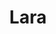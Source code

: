 ---
title: "Lara"
description: "Hi, my name is Lara. I am a gorgeous blonde with outstanding forms, large elastic breasts, and an attractive ass. I will provide an elegant VIP escort to a business dinner. I will meet you in high heels and in a magnificent flowing dress.

Our meeting can become an elite rest, which I will present to a worthy and successful man as a VIP escort. I can keep you company in a game of tennis or be a perfect companion on a date.
The manager of our agency will help to organize and provide a wonderful active leisure or dinner at a chic restaurant, which will surely take into account all your wishes to make you satisfied. "
Price: "From 1000$"
height: "177"
weight: "52"
age: "21"
folder: lara2
bustSize: "3"
hairColor: "brunet"
visa: "usa"
mainImage: 1.webp
images:
  - 2.webp
  - 3.webp
---